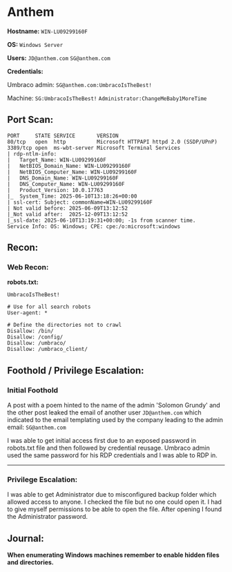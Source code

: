 # Anthem

**Hostname:**
`WIN-LU09299160F`

**OS:**
`Windows Server`

**Users:**
`JD@anthem.com`
`SG@anthem.com`

**Credentials:**

Umbraco admin: `SG@anthem.com:UmbracoIsTheBest!`

Machine:
`SG:UmbracoIsTheBest!`
`Administrator:ChangeMeBaby1MoreTime`

## Port Scan:

```
PORT     STATE SERVICE       VERSION
80/tcp   open  http          Microsoft HTTPAPI httpd 2.0 (SSDP/UPnP)
3389/tcp open  ms-wbt-server Microsoft Terminal Services
| rdp-ntlm-info: 
|   Target_Name: WIN-LU09299160F
|   NetBIOS_Domain_Name: WIN-LU09299160F
|   NetBIOS_Computer_Name: WIN-LU09299160F
|   DNS_Domain_Name: WIN-LU09299160F
|   DNS_Computer_Name: WIN-LU09299160F
|   Product_Version: 10.0.17763
|_  System_Time: 2025-06-10T13:18:26+00:00
| ssl-cert: Subject: commonName=WIN-LU09299160F
| Not valid before: 2025-06-09T13:12:52
|_Not valid after:  2025-12-09T13:12:52
|_ssl-date: 2025-06-10T13:19:31+00:00; -1s from scanner time.
Service Info: OS: Windows; CPE: cpe:/o:microsoft:windows
```

## Recon:

### Web Recon:

**robots.txt:**
```
UmbracoIsTheBest!

# Use for all search robots
User-agent: *

# Define the directories not to crawl
Disallow: /bin/
Disallow: /config/
Disallow: /umbraco/
Disallow: /umbraco_client/

```

## Foothold / Privilege Escalation:

### Initial Foothold

A post with a poem hinted to the name of the admin 'Solomon Grundy' and the other post leaked the email of another user `JD@anthem.com` which indicated to the email templating used by the company leading to the admin email: `SG@anthem.com`

I was able to get initial access first due to an exposed password in robots.txt file and then followed by credential reusage. Umbraco admin used the same password for his RDP credentials and I was able to RDP in.

---

### Privilege Escalation:

I was able to get Administrator due to misconfigured backup folder which allowed access to anyone. I checked the file but no one could open it. I had to give myself permissions to be able to open the file. After opening I found the Administrator password.


## Journal:

**When enumerating Windows machines remember to enable hidden files and directories.**